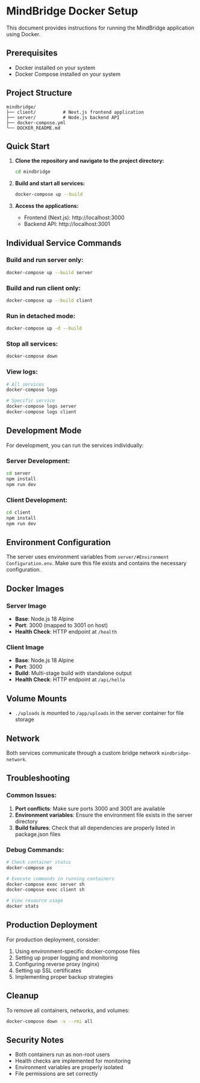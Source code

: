 # MindBridge Docker Setup

This document provides instructions for running the MindBridge application using Docker.

## Prerequisites

- Docker installed on your system
- Docker Compose installed on your system

## Project Structure

```
mindbridge/
├── client/          # Next.js frontend application
├── server/          # Node.js backend API
├── docker-compose.yml
└── DOCKER_README.md
```

## Quick Start

1. **Clone the repository and navigate to the project directory:**
   ```bash
   cd mindbridge
   ```

2. **Build and start all services:**
   ```bash
   docker-compose up --build
   ```

3. **Access the applications:**
   - Frontend (Next.js): http://localhost:3000
   - Backend API: http://localhost:3001

## Individual Service Commands

### Build and run server only:
```bash
docker-compose up --build server
```

### Build and run client only:
```bash
docker-compose up --build client
```

### Run in detached mode:
```bash
docker-compose up -d --build
```

### Stop all services:
```bash
docker-compose down
```

### View logs:
```bash
# All services
docker-compose logs

# Specific service
docker-compose logs server
docker-compose logs client
```

## Development Mode

For development, you can run the services individually:

### Server Development:
```bash
cd server
npm install
npm run dev
```

### Client Development:
```bash
cd client
npm install
npm run dev
```

## Environment Configuration

The server uses environment variables from `server/#Environment Configuration.env`. Make sure this file exists and contains the necessary configuration.

## Docker Images

### Server Image
- **Base**: Node.js 18 Alpine
- **Port**: 3000 (mapped to 3001 on host)
- **Health Check**: HTTP endpoint at `/health`

### Client Image
- **Base**: Node.js 18 Alpine
- **Port**: 3000
- **Build**: Multi-stage build with standalone output
- **Health Check**: HTTP endpoint at `/api/hello`

## Volume Mounts

- `./uploads` is mounted to `/app/uploads` in the server container for file storage

## Network

Both services communicate through a custom bridge network `mindbridge-network`.

## Troubleshooting

### Common Issues:

1. **Port conflicts**: Make sure ports 3000 and 3001 are available
2. **Environment variables**: Ensure the environment file exists in the server directory
3. **Build failures**: Check that all dependencies are properly listed in package.json files

### Debug Commands:

```bash
# Check container status
docker-compose ps

# Execute commands in running containers
docker-compose exec server sh
docker-compose exec client sh

# View resource usage
docker stats
```

## Production Deployment

For production deployment, consider:

1. Using environment-specific docker-compose files
2. Setting up proper logging and monitoring
3. Configuring reverse proxy (nginx)
4. Setting up SSL certificates
5. Implementing proper backup strategies

## Cleanup

To remove all containers, networks, and volumes:
```bash
docker-compose down -v --rmi all
```

## Security Notes

- Both containers run as non-root users
- Health checks are implemented for monitoring
- Environment variables are properly isolated
- File permissions are set correctly 